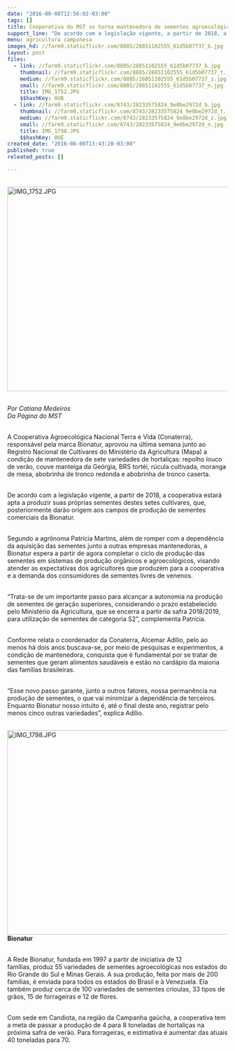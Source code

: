 ```yaml
---
date: "2016-08-08T12:56:02-03:00"
tags: []
title: Cooperativa do MST se torna mantenedora de sementes agroecológicas
support_line: "De acordo com a legislação vigente, a partir de 2018, a cooperativa estará apta a produzir suas próprias sementes "
menu: agricultura camponesa
images_hd: //farm9.staticflickr.com/8885/28851102555_61d5b07737_b.jpg
layout: post
files:
  - link: //farm9.staticflickr.com/8885/28851102555_61d5b07737_b.jpg
    thumbnail: //farm9.staticflickr.com/8885/28851102555_61d5b07737_t.jpg
    medium: //farm9.staticflickr.com/8885/28851102555_61d5b07737_z.jpg
    small: //farm9.staticflickr.com/8885/28851102555_61d5b07737_n.jpg
    title: IMG_1752.JPG
    $$hashKey: 0UB
  - link: //farm9.staticflickr.com/8743/28233575824_9e0be2972d_b.jpg
    thumbnail: //farm9.staticflickr.com/8743/28233575824_9e0be2972d_t.jpg
    medium: //farm9.staticflickr.com/8743/28233575824_9e0be2972d_z.jpg
    small: //farm9.staticflickr.com/8743/28233575824_9e0be2972d_n.jpg
    title: IMG_1798.JPG
    $$hashKey: 0UE
created_date: "2016-08-08T13:43:20-03:00"
published: true
releated_posts: []

---
```

<p><br />
<img alt="IMG_1752.JPG" height="467" src="//farm9.staticflickr.com/8885/28851102555_61d5b07737_b.jpg" width="700" /></p>

<p><br />
<em>Por Catiana Medeiros<br />
Da P&aacute;gina do MST</em></p>

<p><br />
A Cooperativa Agroecol&oacute;gica Nacional Terra e Vida (Conaterra), respons&aacute;vel pela marca Bionatur, aprovou na &uacute;ltima semana junto ao Registro Nacional de Cultivares do Minist&eacute;rio da Agricultura (Mapa) a condi&ccedil;&atilde;o de mantenedora de sete variedades de hortali&ccedil;as: repolho louco de ver&atilde;o, couve manteiga da Ge&oacute;rgia, BRS tort&eacute;i, r&uacute;cula cultivada, moranga de mesa, abobrinha de tronco redonda e abobrinha de tronco caserta.</p>

<p><br />
De acordo com a legisla&ccedil;&atilde;o vigente, a partir de 2018, a cooperativa estar&aacute; apta a produzir suas pr&oacute;prias sementes destes setes cultivares, que, posteriormente dar&atilde;o origem aos campos de produ&ccedil;&atilde;o de sementes comerciais da Bionatur.</p>

<p><br />
Segundo a agr&ocirc;noma Patr&iacute;cia Martins, al&eacute;m de romper com a depend&ecirc;ncia da aquisi&ccedil;&atilde;o das sementes junto a outras empresas mantenedoras, a Bionatur espera a partir de agora completar o ciclo de produ&ccedil;&atilde;o das sementes em sistemas de produ&ccedil;&atilde;o org&acirc;nicos e agroecol&oacute;gicos, visando atender as expectativas dos agricultores que produzem para a cooperativa e a demanda dos consumidores de sementes livres de venenos.</p>

<p><br />
&ldquo;Trata-se de um importante passo para alcan&ccedil;ar a autonomia na produ&ccedil;&atilde;o de sementes de gera&ccedil;&atilde;o superiores, considerando o prazo estabelecido pelo Minist&eacute;rio da Agricultura, que se encerra a partir da safra 2018/2019, para utiliza&ccedil;&atilde;o de sementes de categoria S2&rdquo;, complementa Patr&iacute;cia.</p>

<p><br />
Conforme relata o coordenador da Conaterra, Alcemar Ad&iacute;lio, pelo ao menos h&aacute; dois anos buscava-se, por meio de pesquisas e experimentos, a condi&ccedil;&atilde;o de mantenedora, conquista que &eacute; fundamental por se tratar de sementes que geram alimentos saud&aacute;veis e est&atilde;o no card&aacute;pio da maioria das fam&iacute;lias brasileiras.</p>

<p><br />
&ldquo;Esse novo passo garante, junto a outros fatores, nossa perman&ecirc;ncia na produ&ccedil;&atilde;o de sementes, o que vai minimizar a depend&ecirc;ncia de terceiros. Enquanto Bionatur nosso intuito &eacute;, at&eacute; o final deste ano, registrar pelo menos cinco outras variedades&rdquo;, explica Ad&iacute;lio.<br />
&nbsp;</p>

<p><img alt="IMG_1798.JPG" height="467" src="//farm9.staticflickr.com/8743/28233575824_9e0be2972d_b.jpg" width="700" /><br />
<strong>Bionatur</strong></p>

<p><br />
A Rede Bionatur, fundada em 1997 a partir de iniciativa de 12 fam&iacute;lias,&nbsp;produz 55 variedades de sementes agroecol&oacute;gicas nos estados do Rio Grande do Sul e Minas Gerais. A sua produ&ccedil;&atilde;o, feita por mais de 200 fam&iacute;lias, &eacute; enviada para todos os estados do Brasil e &agrave; Venezuela. Ela tamb&eacute;m produz cerca de 100 variedades de sementes crioulas, 33 tipos de gr&atilde;os, 15 de forrageiras e 12 de flores.</p>

<p><br />
Com sede em Candiota, na regi&atilde;o da Campanha ga&uacute;cha, a cooperativa tem a meta de passar a produ&ccedil;&atilde;o de 4 para 8 toneladas de hortali&ccedil;as na pr&oacute;xima safra de ver&atilde;o. Para forrageiras, e estimativa &eacute; aumentar das atuais 40 toneladas para 70.</p>
